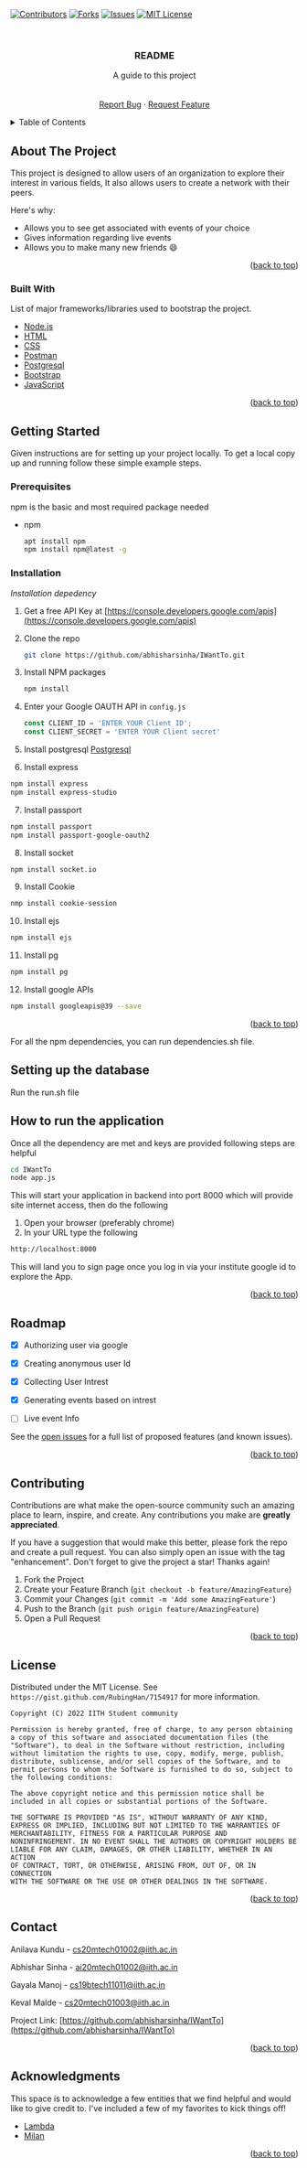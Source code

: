 <div id="top"></div>

[![Contributors][contributors-shield]][contributors-url]
[![Forks][forks-shield]][forks-url]
[![Issues][issues-shield]][issues-url]
[![MIT License][license-shield]][license-url]
<!-- PROJECT LOGO -->
<br />
<div align="center">

  <h3 align="center">README</h3>

  <p align="center">
    A guide to this project
    <br />
    <br />
    <br />
    <a href="https://github.com/abhisharsinha/IWantTo/issues">Report Bug</a>
    ·
    <a href="https://github.com/abhisharsinha/IWantTo/issues">Request Feature</a>
  </p>
</div>



<!-- TABLE OF CONTENTS -->
<details>
  <summary>Table of Contents</summary>
  <ol>
    <li>
      <a href="#about-the-project">About The Project</a>
      <ul>
        <li><a href="#built-with">Built With</a></li>
      </ul>
    </li>
    <li>
      <a href="#getting-started">Getting Started</a>
      <ul>
        <li><a href="#prerequisites">Prerequisites</a></li>
        <li><a href="#installation">Installation</a></li>
      </ul>
    </li>
    <li><a href="#usage">How to run application</a></li>
    <li><a href="#roadmap">Roadmap</a></li>
    <li><a href="#contributing">Contributing</a></li>
    <li><a href="#license">License</a></li>
    <li><a href="#contact">Contact</a></li>
    <li><a href="#acknowledgments">Acknowledgments</a></li>
  </ol>
</details>



<!-- ABOUT THE PROJECT -->
## About The Project


This project is designed to allow users of an organization to explore their interest in various fields, It also allows users to create a network with their peers.

Here's why:
* Allows you to see get associated with events of your choice
* Gives information regarding live events
* Allows you to make many new friends :smile:


<p align="right">(<a href="#top">back to top</a>)</p>



### Built With

List of major frameworks/libraries used to bootstrap the project.

* [Node.js](https://nodejs.org/en/)
* [HTML](https://www.w3schools.com/html/)
* [CSS](https://www.w3schools.com/css/)
* [Postman](https://www.postman.com/)
* [Postgresql](https://www.postgresql.org/)
* [Bootstrap](https://getbootstrap.com)
* [JavaScript](https://www.w3schools.com/js/)

<p align="right">(<a href="#top">back to top</a>)</p>



<!-- GETTING STARTED -->
## Getting Started

Given instructions are for setting up your project locally.
To get a local copy up and running follow these simple example steps.

### Prerequisites

npm is the basic and most required package needed
* npm
  ```sh
  apt install npm
  npm install npm@latest -g
  ```

### Installation

_Installation depedency_

1. Get a free API Key at [https://console.developers.google.com/apis](https://console.developers.google.com/apis)
2. Clone the repo
   ```sh
   git clone https://github.com/abhisharsinha/IWantTo.git
   ```
3. Install NPM packages
   ```sh
   npm install
   ```
4. Enter your Google OAUTH API in `config.js`
   ```js
   const CLIENT_ID = 'ENTER YOUR Client ID';
   const CLIENT_SECRET = 'ENTER YOUR Client secret'
   ```
5. Install postgresql
<a href="https://phoenixnap.com/kb/how-to-install-postgresql-on-ubuntu"> Postgresql</a>

6. Install express
  ```sh
  npm install express
  npm install express-studio
  ```
7. Install passport
  ```sh
  npm install passport
  npm install passport-google-oauth2
  ```
8. Install socket
  ```sh
  npm install socket.io
  ```
9. Install Cookie
  ```sh
  nmp install cookie-session
  ```
10. Install ejs
  ```sh
  npm install ejs
  ```
11. Install pg
  ```sh
  npm install pg
  ```
12. Install google APIs
  ```sh
  npm install googleapis@39 --save
  ```

<p align="right">(<a href="#top">back to top</a>)</p>

For all the npm dependencies, you can run dependencies.sh file.

## Setting up the database 

Run the run.sh file

## How to run the application

Once all the dependency are met and keys are provided following steps are helpful
```sh
cd IWantTo
node app.js
```

This will start your application in backend into port 8000 which will provide site internet access, then do the following

1. Open your browser (preferably chrome)
2. In your URL type the following
```sh
http://localhost:8000
```

This will land you to sign page once you log in via your institute google id to explore the App.

<p align="right">(<a href="#top">back to top</a>)</p>


<!-- ROADMAP -->
## Roadmap

- [x] Authorizing user via google
- [x] Creating anonymous user Id
- [x] Collecting User Intrest
- [x] Generating events based on intrest
- [ ] Live event Info
 

See the [open issues](https://github.com/abhisharsinha/IWantTo/issues) for a full list of proposed features (and known issues).

<p align="right">(<a href="#top">back to top</a>)</p>



<!-- CONTRIBUTING -->
## Contributing

Contributions are what make the open-source community such an amazing place to learn, inspire, and create. Any contributions you make are **greatly appreciated**.

If you have a suggestion that would make this better, please fork the repo and create a pull request. You can also simply open an issue with the tag "enhancement".
Don't forget to give the project a star! Thanks again!

1. Fork the Project
2. Create your Feature Branch (`git checkout -b feature/AmazingFeature`)
3. Commit your Changes (`git commit -m 'Add some AmazingFeature'`)
4. Push to the Branch (`git push origin feature/AmazingFeature`)
5. Open a Pull Request

<p align="right">(<a href="#top">back to top</a>)</p>



<!-- LICENSE -->
## License

Distributed under the MIT License. See `https://gist.github.com/RubingHan/7154917` for more information.

```text
Copyright (C) 2022 IITH Student community

Permission is hereby granted, free of charge, to any person obtaining
a copy of this software and associated documentation files (the
"Software"), to deal in the Software without restriction, including
without limitation the rights to use, copy, modify, merge, publish,
distribute, sublicense, and/or sell copies of the Software, and to
permit persons to whom the Software is furnished to do so, subject to
the following conditions:

The above copyright notice and this permission notice shall be
included in all copies or substantial portions of the Software.

THE SOFTWARE IS PROVIDED "AS IS", WITHOUT WARRANTY OF ANY KIND,
EXPRESS OR IMPLIED, INCLUDING BUT NOT LIMITED TO THE WARRANTIES OF
MERCHANTABILITY, FITNESS FOR A PARTICULAR PURPOSE AND
NONINFRINGEMENT. IN NO EVENT SHALL THE AUTHORS OR COPYRIGHT HOLDERS BE
LIABLE FOR ANY CLAIM, DAMAGES, OR OTHER LIABILITY, WHETHER IN AN ACTION
OF CONTRACT, TORT, OR OTHERWISE, ARISING FROM, OUT OF, OR IN CONNECTION
WITH THE SOFTWARE OR THE USE OR OTHER DEALINGS IN THE SOFTWARE.
```

<p align="right">(<a href="#top">back to top</a>)</p>



<!-- CONTACT -->
## Contact

Anilava Kundu - cs20mtech01002@iith.ac.in

Abhishar Sinha - ai20mtech01002@iith.ac.in

Gayala Manoj - cs19btech11011@iith.ac.in

Keval Malde - cs20mtech01003@iith.ac.in

Project Link: [https://github.com/abhisharsinha/IWantTo](https://github.com/abhisharsinha/IWantTo)

<p align="right">(<a href="#top">back to top</a>)</p>



<!-- ACKNOWLEDGMENTS -->
## Acknowledgments

This space is to acknowledge a few entities that we find helpful and would like to give credit to. I've included a few of my favorites to kick things off!

* [Lambda](https://github.com/LambdaIITH)
* [Milan](https://gymkhana.iith.ac.in/milanhome.html)

<p align="right">(<a href="#top">back to top</a>)</p>



<!-- MARKDOWN LINKS & IMAGES -->
<!-- https://www.markdownguide.org/basic-syntax/#reference-style-links -->
[contributors-shield]: https://img.shields.io/github/contributors/othneildrew/Best-README-Template.svg?style=for-the-badge
[contributors-url]:  https://www.markdownguide.org/basic-syntax/#reference-style-links
[forks-shield]: https://img.shields.io/github/forks/othneildrew/Best-README-Template.svg?style=for-the-badge
[forks-url]: https://github.com/abhisharsinha/IWantTo/network/members
[stars-shield]: https://img.shields.io/github/stars/othneildrew/Best-README-Template.svg?style=for-the-badge
[stars-url]: https://github.com/othneildrew/Best-README-Template/stargazers
[issues-shield]: https://img.shields.io/github/issues/othneildrew/Best-README-Template.svg?style=for-the-badge
[issues-url]: https://github.com/abhisharsinha/IWantTo/issues
[license-shield]: https://img.shields.io/github/license/othneildrew/Best-README-Template.svg?style=for-the-badge
[license-url]: https://choosealicense.com/licenses/mit/

